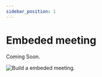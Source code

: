 ```yaml
---
sidebar_position: 1
---
```


# Embeded meeting

Coming Soon.

![Build a embeded meeting.](/img/Zujonow-whitelabel-desktop-min.jpg)
